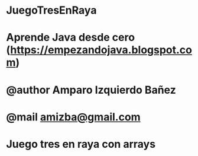 # JuegoTresEnRaya
#
# Aprende Java desde cero (https://empezandojava.blogspot.com)
#
# @author Amparo Izquierdo Bañez
# @mail amizba@gmail.com
#
# Juego tres en raya con arrays
